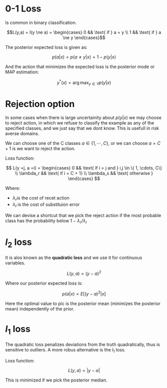 # 0-1 Loss
Is common in binary classification.

$$L(y,a) = I(y \ne a) = \begin{cases} 0 && \text{ if } a = y \\ 1 && \text{ if } a \ne y \end{cases}$$

The posterior expected loss is given as:

$$p(a|x) = p(a \ne y|x) = 1 - p(y|x) $$

And the action that minimizes the expected loss is the posterior mode or MAP estimation:

$$y^*(x) = \arg \max_{y \in Y}p(y|x)$$

# Rejection option

In some cases when there is large uncertainity about $p(y|x)$ we may choose to reject action, in which we refuse to classify the example as any of the specified classes, and we just say that we dont know. This is usefull in risk averse domains. 

We can choose one of the C classes $a \in \{ 1, \cdots, C\}$, or we can choose $a = C+ 1$ is we want to reject the action.

Loss function:

$$ L(y =j, a =i) = \begin{cases} 0 && \text{ if i = j and } i,j \in \{ 1, \cdots, C\} \\ \lambda_r && \text{ if i = C + 1}  \\ \lambda_s &&  \text{ otherwise } \end{cases} $$

Where:

* $\lambda_r$is the cost of recet action
* $\lambda_l$ is the cost of substituion error 

We can devise a shortcut that we pick the reject action if the most probable class has the probability below $1 - \lambda_r / \lambda_l$

# $l_2$ loss

It is alos known as the **quadratic loss** and we use it for continuous variables.

$$L(y,a) = ( y - a)^2$$

Where our posterior expected loss is:

$$p(a|x)= E[(y -a)^2 |x]$$

Here the optimal value to pic is the posterior mean (minimizes the posterior mean) independently of the prior.

# $l_1$ loss

The quadratic loss penalizes deviations from the truth quadratically, thus is sensitive to outliers. A more robus alternative is the $l_1$ loss. 

Loss function:

$$L(y,a)= |y -a|$$

This is minimized if we pick the posterior median.